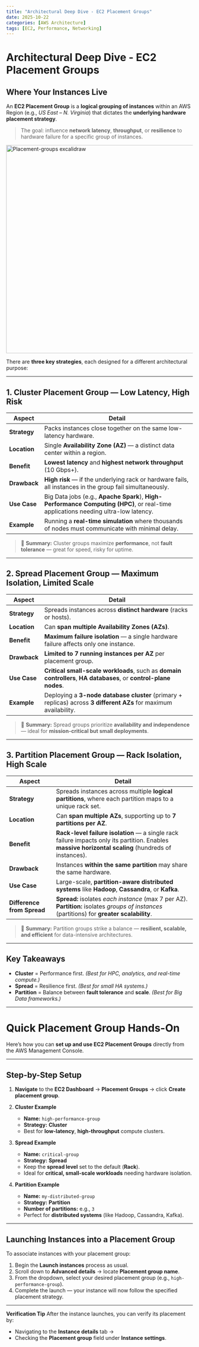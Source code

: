```yaml
---
title: "Architectural Deep Dive - EC2 Placement Groups"
date: 2025-10-22
categories: [AWS Architecture]
tags: [EC2, Performance, Networking]
---
```


# Architectural Deep Dive - EC2 Placement Groups
## Where Your Instances Live

An **EC2 Placement Group** is a **logical grouping of instances** within an AWS Region (e.g., *US East – N. Virginia*) that dictates the **underlying hardware placement strategy**.

>  The goal: influence **network latency**, **throughput**, or **resilience** to hardware failure for a specific group of instances.


<img width="1129" height="561" alt="Placement-groups excalidraw" src="https://github.com/user-attachments/assets/1457f826-f824-43fe-96b6-55135f383ede" />


There are **three key strategies**, each designed for a different architectural purpose:

---

##  1. Cluster Placement Group — Low Latency, High Risk

| Aspect | Detail |
|--------|---------|
| **Strategy** | Packs instances close together on the same low-latency hardware. |
| **Location** | Single **Availability Zone (AZ)** — a distinct data center within a region. |
| **Benefit** | **Lowest latency** and **highest network throughput** (10 Gbps+). |
| **Drawback** | **High risk** — if the underlying rack or hardware fails, all instances in the group fail simultaneously. |
| **Use Case** | Big Data jobs (e.g., **Apache Spark**), **High-Performance Computing (HPC)**, or real-time applications needing ultra-low latency. |
| **Example** | Running a **real-time simulation** where thousands of nodes must communicate with minimal delay. |

> 💬 **Summary:** Cluster groups maximize **performance**, not **fault tolerance** — great for speed, risky for uptime.

---

##  2. Spread Placement Group — Maximum Isolation, Limited Scale

| Aspect | Detail |
|--------|---------|
| **Strategy** | Spreads instances across **distinct hardware** (racks or hosts). |
| **Location** | Can **span multiple Availability Zones (AZs)**. |
| **Benefit** | **Maximum failure isolation** — a single hardware failure affects only one instance. |
| **Drawback** | **Limited to 7 running instances per AZ** per placement group. |
| **Use Case** | **Critical small-scale workloads**, such as **domain controllers**, **HA databases**, or **control-plane nodes**. |
| **Example** | Deploying a **3-node database cluster** (primary + replicas) across **3 different AZs** for maximum availability. |

> 💬 **Summary:** Spread groups prioritize **availability and independence** — ideal for **mission-critical but small deployments**.

---

##  3. Partition Placement Group — Rack Isolation, High Scale

| Aspect | Detail |
|--------|---------|
| **Strategy** | Spreads instances across multiple **logical partitions**, where each partition maps to a unique rack set. |
| **Location** | Can **span multiple AZs**, supporting up to **7 partitions per AZ**. |
| **Benefit** | **Rack-level failure isolation** — a single rack failure impacts only its partition. Enables **massive horizontal scaling** (hundreds of instances). |
| **Drawback** | Instances **within the same partition** may share the same hardware. |
| **Use Case** | Large-scale, **partition-aware distributed systems** like **Hadoop**, **Cassandra**, or **Kafka**. |
| **Difference from Spread** | **Spread:** isolates *each instance* (max 7 per AZ).<br>**Partition:** isolates *groups of instances* (partitions) for **greater scalability**. |

> 💬 **Summary:** Partition groups strike a balance — **resilient, scalable, and efficient** for data-intensive architectures.

---

##  Key Takeaways

- **Cluster** = Performance first. *(Best for HPC, analytics, and real-time compute.)*  
- **Spread** = Resilience first. *(Best for small HA systems.)*  
- **Partition** = Balance between **fault tolerance** and **scale**. *(Best for Big Data frameworks.)*

---
#  Quick Placement Group Hands-On

Here’s how you can **set up and use EC2 Placement Groups** directly from the AWS Management Console.

---

##  Step-by-Step Setup

1. **Navigate** to the **EC2 Dashboard** → **Placement Groups** → click **Create placement group**.  

2. **Cluster Example**  
   - **Name:** `high-performance-group`  
   - **Strategy:** **Cluster**  
   - Best for **low-latency**, **high-throughput** compute clusters.  

3. **Spread Example**  
   - **Name:** `critical-group`  
   - **Strategy:** **Spread**  
   - Keep the **spread level** set to the default (**Rack**).  
   - Ideal for **critical, small-scale workloads** needing hardware isolation.  

4. **Partition Example**  
   - **Name:** `my-distributed-group`  
   - **Strategy:** **Partition**  
   - **Number of partitions:** e.g., `3`  
   - Perfect for **distributed systems** (like Hadoop, Cassandra, Kafka).  

---

##  Launching Instances into a Placement Group

To associate instances with your placement group:

1. Begin the **Launch instances** process as usual.  
2. Scroll down to **Advanced details** → locate **Placement group name**.  
3. From the dropdown, select your desired placement group (e.g., `high-performance-group`).  
4. Complete the launch — your instance will now follow the specified placement strategy.

---

 **Verification Tip**
After the instance launches, you can verify its placement by:
- Navigating to the **Instance details** tab →  
- Checking the **Placement group** field under **Instance settings**.
